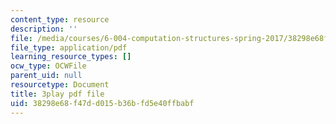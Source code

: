 ```yaml
---
content_type: resource
description: ''
file: /media/courses/6-004-computation-structures-spring-2017/38298e68f47dd015b36bfd5e40ffbabf_ZPpuDMk9BOU.pdf
file_type: application/pdf
learning_resource_types: []
ocw_type: OCWFile
parent_uid: null
resourcetype: Document
title: 3play pdf file
uid: 38298e68-f47d-d015-b36b-fd5e40ffbabf
---
```

